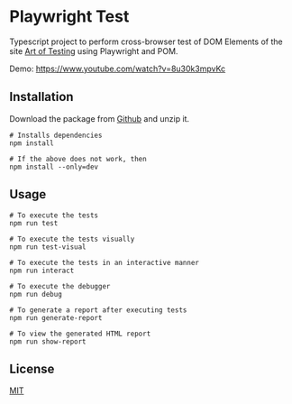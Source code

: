 # Playwright Test

Typescript project to perform cross-browser test of DOM Elements of the site [Art of Testing](https://artoftesting.com/samplesiteforselenium) using Playwright and POM.

Demo: https://www.youtube.com/watch?v=8u30k3mpvKc

## Installation

Download the package from [Github](https://github.com/rathorsunpreet/playwrightTest) and unzip it.

```console
# Installs dependencies
npm install

# If the above does not work, then
npm install --only=dev
```

## Usage

```console
# To execute the tests
npm run test

# To execute the tests visually
npm run test-visual

# To execute the tests in an interactive manner
npm run interact

# To execute the debugger
npm run debug

# To generate a report after executing tests
npm run generate-report

# To view the generated HTML report
npm run show-report
```

## License

[MIT](https://choosealicense.com/licenses/mit/)